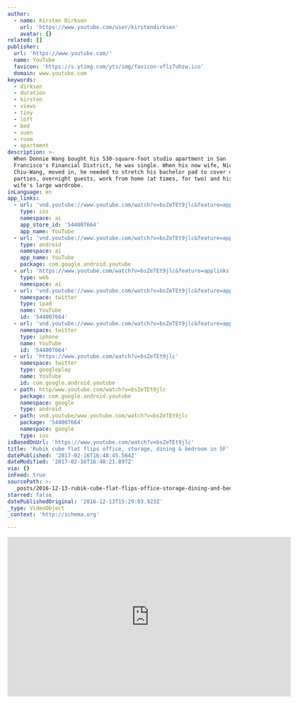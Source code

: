 ```yaml
---
author:
  - name: Kirsten Dirksen
    url: 'https://www.youtube.com/user/kirstendirksen'
    avatar: {}
related: []
publisher:
  url: 'https://www.youtube.com/'
  name: YouTube
  favicon: 'https://s.ytimg.com/yts/img/favicon-vflz7uhzw.ico'
  domain: www.youtube.com
keywords:
  - dirksen
  - duration
  - kirsten
  - views
  - tiny
  - loft
  - bed
  - suen
  - room
  - apartment
description: >-
  When Donnie Wang bought his 530-square-foot studio apartment in San
  Francisco's Financial District, he was single. When his now wife, Nicole
  Chiu-Wang, moved in, he needed to stretch his bachelor pad to cover dinner
  parties, overnight guests, work from home (at times, for two) and his stylist
  wife's large wardrobe.
inLanguage: en
app_links:
  - url: 'vnd.youtube://www.youtube.com/watch?v=bsZeTEt9jlc&feature=applinks'
    type: ios
    namespace: ai
    app_store_id: '544007664'
    app_name: YouTube
  - url: 'vnd.youtube://www.youtube.com/watch?v=bsZeTEt9jlc&feature=applinks'
    type: android
    namespace: ai
    app_name: YouTube
    package: com.google.android.youtube
  - url: 'https://www.youtube.com/watch?v=bsZeTEt9jlc&feature=applinks'
    type: web
    namespace: ai
  - url: 'vnd.youtube://www.youtube.com/watch?v=bsZeTEt9jlc&feature=applinks'
    namespace: twitter
    type: ipad
    name: YouTube
    id: '544007664'
  - url: 'vnd.youtube://www.youtube.com/watch?v=bsZeTEt9jlc&feature=applinks'
    namespace: twitter
    type: iphone
    name: YouTube
    id: '544007664'
  - url: 'https://www.youtube.com/watch?v=bsZeTEt9jlc'
    namespace: twitter
    type: googleplay
    name: YouTube
    id: com.google.android.youtube
  - path: http/www.youtube.com/watch?v=bsZeTEt9jlc
    package: com.google.android.youtube
    namespace: google
    type: android
  - path: vnd.youtube/www.youtube.com/watch?v=bsZeTEt9jlc
    package: '544007664'
    namespace: google
    type: ios
isBasedOnUrl: 'https://www.youtube.com/watch?v=bsZeTEt9jlc'
title: 'Rubik cube flat flips office, storage, dining & bedroom in SF'
datePublished: '2017-02-16T16:48:45.564Z'
dateModified: '2017-02-16T16:48:21.897Z'
via: {}
inFeed: true
sourcePath: >-
  _posts/2016-12-13-rubik-cube-flat-flips-office-storage-dining-and-bedroom-in-s.md
starred: false
datePublishedOriginal: '2016-12-13T15:29:03.923Z'
_type: VideoObject
_context: 'http://schema.org'

---
```

<iframe src="https://cdn.embedly.com/widgets/media.html?src=https%3A%2F%2Fwww.youtube.com%2Fembed%2FbsZeTEt9jlc%3Ffeature%3Doembed&amp;url=http%3A%2F%2Fwww.youtube.com%2Fwatch%3Fv%3DbsZeTEt9jlc&amp;image=https%3A%2F%2Fi.ytimg.com%2Fvi%2FbsZeTEt9jlc%2Fhqdefault.jpg&amp;key=b7d04c9b404c499eba89ee7072e1c4f7&amp;type=text%2Fhtml&amp;schema=youtube" width="640" height="360" scrolling="no" frameborder="0" allowfullscreen="" style=""></iframe>